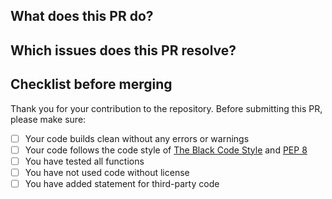 ## What does this PR do?



## Which issues does this PR resolve?



## Checklist before merging

Thank you for your contribution to the repository.
Before submitting this PR, please make sure:

- [ ] Your code builds clean without any errors or warnings
- [ ] Your code follows the code style of [The Black Code Style](https://black.readthedocs.io/en/stable/the_black_code_style/index.html) and [PEP 8](https://peps.python.org/pep-0008/)
- [ ] You have tested all functions
- [ ] You have not used code without license
- [ ] You have added statement for third-party code
